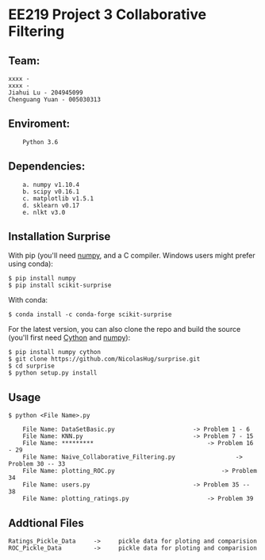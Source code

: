 EE219 Project 3 Collaborative Filtering
========

Team:
------------
	xxxx -
	xxxx - 
	Jiahui Lu - 204945099
	Chenguang Yuan - 005030313


Enviroment:
------------
    	Python 3.6

Dependencies:
------------
		a. numpy v1.10.4
		b. scipy v0.16.1
		c. matplotlib v1.5.1
		d. sklearn v0.17
		e. nlkt v3.0

Installation Surprise
------------

With pip (you'll need [numpy](http://www.numpy.org/), and a C compiler. Windows
users might prefer using conda):

    $ pip install numpy
    $ pip install scikit-surprise

With conda:

    $ conda install -c conda-forge scikit-surprise

For the latest version, you can also clone the repo and build the source
(you'll first need [Cython](http://cython.org/) and
[numpy](http://www.numpy.org/)):

    $ pip install numpy cython
    $ git clone https://github.com/NicolasHug/surprise.git
    $ cd surprise
    $ python setup.py install

Usage
------------
    $ python <File Name>.py    
     
		File Name: DataSetBasic.py 						-> Problem 1 - 6
		File Name: KNN.py     							-> Problem 7 - 15
		File Name: *********				    			-> Problem 16 - 29
		File Name: Naive_Collaborative_Filtering.py    				-> Problem 30 -- 33  
		File Name: plotting_ROC.py           					-> Problem 34 
		File Name: users.py 							-> Problem 35 -- 38
		File Name: plotting_ratings.py 						-> Problem 39
Addtional Files
------------
	Ratings_Pickle_Data		->     pickle data for ploting and comparision
	ROC_Pickle_Data			->     pickle data for ploting and comparision
